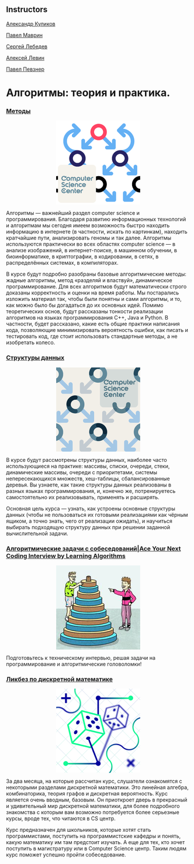 ## Instructors
[Александр Куликов](https://alexanderskulikov.github.io/)

[Павел Маврин](https://compscicenter.ru/teachers/856/)

[Сергей Лебедев](https://compscicenter.ru/teachers/480/)

[Алексей Левин](https://stepik.org/users/1322160)

[Павел Певзнер]()

# Алгоритмы: теория и практика.
### [Методы](https://stepik.org/course/217/info)
<p align="center"> 
    <img align="center" src="res/CSC_algorithms_methods.png" />
</p>
Алгоритмы — важнейший раздел computer science и программирования. Благодаря развитию информационных технологий и алгоритмам мы сегодня имеем возможность быстро находить информацию в интернете (в частности, искать по картинкам), находить кратчайшие пути, анализировать геномы и так далее. Алгоритмы используются практически во всех областях computer science — в анализе изображений, в интернет-поиске, в машинном обучении, в биоинформатике, в криптографии, в кодировании, в сетях, в распределённых системах, в компиляторах.

В курсе будут подробно разобраны базовые алгоритмические методы: жадные алгоритмы, метод «разделяй и властвуй», динамическое программирование. Для всех алгоритмов будут математически строго доказаны корректность и оценки на время работы. Мы постарались изложить материал так, чтобы были понятны и сами алгоритмы, и то, как можно было бы догадаться до их основных идей. Помимо теоретических основ, будут рассказаны тонкости реализации алгоритмов на языках программирования C++, Java и Python. В частности, будет рассказано, какие есть общие практики написания кода, позволяющие минимизировать вероятность ошибки, как писать и тестировать код, где стоит использовать стандартные методы, а не изобретать колесо.

### [Структуры данных](https://stepik.org/course/1547/info)
<p align="center"> 
    <img align="center"  src="res/CSC_algorithms_data_strucrures.png" />
</p>


В курсе будут рассмотрены структуры данных, наиболее часто использующиеся на практике: массивы, списки, очереди, стеки, динамические массивы, очереди с приоритетами, системы непересекающихся множеств, хеш-таблицы, сбалансированные деревья. Вы узнаете, как такие структуры данных реализованы в разных языках программирования, и, конечно же, потренируетесь самостоятельно их реализовывать, применять и расширять.

Основная цель курса — узнать, как устроены основные структуры данных (чтобы не пользоваться их готовыми реализациями как чёрным ящиком, а точно знать, чего от реализации ожидать), и научиться выбирать подходящую структуру данных при решении заданной вычислительной задачи.


### [Алгоритмические задачи с собеседований](https://stepik.org/course/126012)|[Ace Your Next Coding Interview by Learning Algorithms](https://stepik.org/course/102772)
<p align="center"> 
    <img align="center"  src="res/CSC_coding_interview.png" />
</p>
Подготовьтесь к техническому интервью, решая задачи на программирование и алгоритмические головоломки!


### [Ликбез по дискретной математике](https://stepik.org/course/91)
<p align="center"> 
    <img align="center"  src="res/CSC_basic_discrete_athematics.png" />
</p>
За два месяца, на которые рассчитан курс, слушатели ознакомятся с некоторыми разделами дискретной математики. Это линейная алгебра, комбинаторика, теория графов и дискретная вероятность. Курс является очень вводным, базовым. Он приоткроет дверь в прекрасный и удивительный мир дискретной математики, для более подробного знакомства с которым вам возможно потребуется более серьезные курсы, вроде тех, что читаются в CS центр.

Курс предназначен для школьников, которые хотят стать программистами, поступить на программистские кафедры и понять, какую математику им там предстоит изучать. А еще для тех, кто хочет поступить в магистратуру или в Computer Science центр. Таким людям курс поможет успешно пройти собеседование.